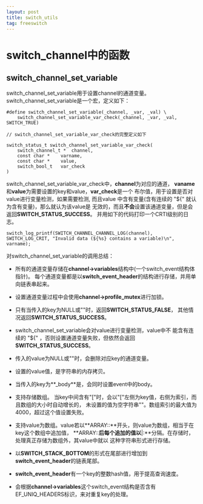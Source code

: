 ```yaml
---
layout: post
title: switch_utils
tag: freeswitch
---
```


# switch_channel中的函数

## switch_channel_set_variable

switch_channel_set_variable用于设置channel的通道变量。
switch_channel_set_variable是一个宏，定义如下：
```
#define switch_channel_set_variable(_channel, _var, _val) \
	switch_channel_set_variable_var_check(_channel, _var, _val, SWITCH_TRUE)
	
// switch_channel_set_variable_var_check的完整定义如下

switch_status_t switch_channel_set_variable_var_check(
	switch_channel_t * 	channel,
	const char * 	varname,
	const char * 	value,
	switch_bool_t 	var_check 
)	
```

switch_channel_set_variable_var_check中，**channel**为对应的通道，
**vaname**和**value**为需要设置的key和value，**var_check**是一个
布尔值，用于设置是否对value进行变量检测，如果需要检测, 而且value
中含有变量(含有连续的 "${" 就认为含有变量)，那么就认为该value是
无效的，而且**不会**设置该通道变量，但是会返回**SWITCH_STATUS_SUCCESS**。
并用如下的代码打印一个CRTI级别的日志。

```
switch_log_printf(SWITCH_CHANNEL_CHANNEL_LOG(channel), SWITCH_LOG_CRIT, "Invalid data (${%s} contains a variable)\n", varname);
```

对switch_channel_set_variable的调用总结：
- 所有的通道变量存储在**channel->variables**结构中(一个switch_event结构体指针)。
  每个通道变量都是以**switch_event_header**的结构进行存储，并用单向链表串起来。
- 设置通道变量过程中会使用**channel->profile_mutex**进行加锁。
- 只有当传入的key为NULL或""时，返回**SWITCH_STATUS_FALSE**，
  其他情况返回**SWITCH_STATUS_SUCCESS**。
- switch_channel_set_variable会对value进行变量检测，value中不
  能含有连续的 "${" ，否则设置通道变量失败，但依然会返回**SWITCH_STATUS_SUCCESS**。
- 传入的value为NULL或""时，会删除对应key的通道变量。
- 设置的value值，是字符串的内存拷贝。
- 当传入的key为**_body**是，会同时设置event中的body。
- 支持存储数组。
  当key中间含有"\["时，会以"\["左侧为key值，右侧为索引，而且数组的大小时自动增长的，
  未设置的值为空字符串""。数组索引的最大值为4000，超过这个值设置失败。
  
- 支持value为数组。value若以**ARRAY::**开头，则value为数组，相当于在key这个数组中追加值，
  **ARRAY::**后每个追加的值以**|:**分隔。在存储时，处理真正存储为数组外，其value中就以
  这种字符串形式进行存储。
- 以**SWITCH_STACK_BOTTOM**的形式在尾部进行增加到**switch_event_header**的链表尾部。
- **switch_event_header**有一个key的整数hash值，用于提高查询速度。
- 会根据**channel->variables**这个switch_event结构是否含有EF_UNIQ_HEADERS标识，来对重复key的处理。
